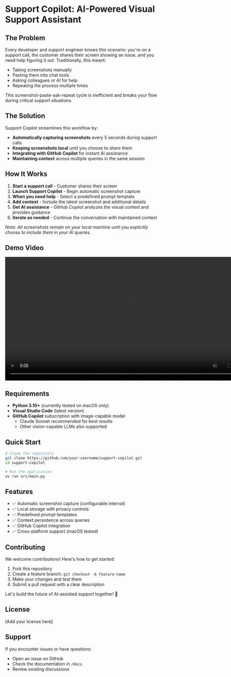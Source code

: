 # Support Copilot: AI-Powered Visual Support Assistant

## The Problem

Every developer and support engineer knows this scenario: you're on a support call, the customer shares their screen showing an issue, and you need help figuring it out. Traditionally, this meant:
- Taking screenshots manually
- Pasting them into chat tools
- Asking colleagues or AI for help
- Repeating the process multiple times

This screenshot-paste-ask-repeat cycle is inefficient and breaks your flow during critical support situations.

## The Solution

Support Copilot streamlines this workflow by:
- **Automatically capturing screenshots** every 5 seconds during support calls
- **Keeping screenshots local** until you choose to share them
- **Integrating with GitHub Copilot** for instant AI assistance
- **Maintaining context** across multiple queries in the same session

## How It Works

1. **Start a support call** - Customer shares their screen
2. **Launch Support Copilot** - Begin automatic screenshot capture
3. **When you need help** - Select a predefined prompt template
4. **Add context** - Include the latest screenshot and additional details
5. **Get AI assistance** - GitHub Copilot analyzes the visual context and provides guidance
6. **Iterate as needed** - Continue the conversation with maintained context

*Note: All screenshots remain on your local machine until you explicitly choose to include them in your AI queries.*

## Demo Video

<video width="800" controls>
  <source src="https://raw.githubusercontent.com/maxshlain/support-copilot/refs/heads/main/demo.mp4" type="video/mp4">
  Your browser does not support the video tag. <a href="https://raw.githubusercontent.com/maxshlain/support-copilot/refs/heads/main/demo.mp4">Download the demo video</a>
</video>

## Requirements

- **Python 3.10+** (currently tested on macOS only)
- **Visual Studio Code** (latest version)
- **GitHub Copilot** subscription with image-capable model
  - Claude Sonnet recommended for best results
  - Other vision-capable LLMs also supported

## Quick Start

```bash
# Clone the repository
git clone https://github.com/your-username/support-copilot.git
cd support-copilot

# Run the application
uv run src/main.py
```

## Features

- ✅ Automatic screenshot capture (configurable interval)
- ✅ Local storage with privacy controls
- ✅ Predefined prompt templates
- ✅ Context persistence across queries
- ✅ GitHub Copilot integration
- ✅ Cross-platform support (macOS tested)

## Contributing

We welcome contributions! Here's how to get started:

1. Fork this repository
2. Create a feature branch: `git checkout -b feature-name`
3. Make your changes and test them
4. Submit a pull request with a clear description

Let's build the future of AI-assisted support together! 🚀

## License

[Add your license here]

## Support

If you encounter issues or have questions:
- Open an issue on GitHub
- Check the documentation in `/docs`
- Review existing discussions

